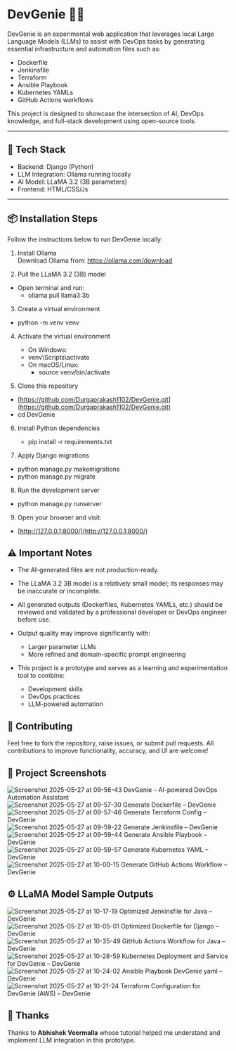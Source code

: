 # DevGenie 🧞‍♂️

DevGenie is an experimental web application that leverages local Large Language Models (LLMs) to assist with DevOps tasks by generating essential infrastructure and automation files such as:

- Dockerfile  
- Jenkinsfile  
- Terraform  
- Ansible Playbook
- Kubernetes YAMLs  
- GitHub Actions workflows  

This project is designed to showcase the intersection of AI, DevOps knowledge, and full-stack development using open-source tools.

---

## 🚀 Tech Stack

- Backend: Django (Python)  
- LLM Integration: Ollama running locally  
- AI Model: LLaMA 3.2 (3B parameters)  
- Frontend: HTML/CSS/Js

---

## 📦 Installation Steps

Follow the instructions below to run DevGenie locally:

1. Install Ollama  
   Download Ollama from: https://ollama.com/download

2. Pull the LLaMA 3.2 (3B) model  
* Open terminal and run:
  - ollama pull llama3:3b

3. Create a virtual environment
  - python -m venv venv

4. Activate the virtual environment

   * On Windows:
    - venv\Scripts\activate
     
   * On macOS/Linux:
     - source venv/bin/activate

5. Clone this repository
  - [https://github.com/Durgaprakash1102/DevGenie.git](https://github.com/Durgaprakash1102/DevGenie.git)
  - cd DevGenie

6. Install Python dependencies
   - pip install -r requirements.txt

7. Apply Django migrations
  - python manage.py makemigrations
  - python manage.py migrate

8. Run the development server
  - python manage.py runserver

9. Open your browser and visit:
  - [http://127.0.0.1:8000/](http://127.0.0.1:8000/)

## ⚠️ Important Notes

* The AI-generated files are not production-ready.
* The LLaMA 3.2 3B model is a relatively small model; its responses may be inaccurate or incomplete.
* All generated outputs (Dockerfiles, Kubernetes YAMLs, etc.) should be reviewed and validated by a professional developer or DevOps engineer before use.
  
* Output quality may improve significantly with:
  * Larger parameter LLMs
  * More refined and domain-specific prompt engineering
    
* This project is a prototype and serves as a learning and experimentation tool to combine:

  * Development skills
  * DevOps practices
  * LLM-powered automation

## 🤝 Contributing

Feel free to fork the repository, raise issues, or submit pull requests.
All contributions to improve functionality, accuracy, and UI are welcome!

## 📸 Project Screenshots
![Screenshot 2025-05-27 at 09-56-43 DevGenie – AI-powered DevOps Automation Assistant](https://github.com/user-attachments/assets/c17f23c9-471e-45aa-98c1-2ae20cbf1872)
![Screenshot 2025-05-27 at 09-57-30 Generate Dockerfile – DevGenie](https://github.com/user-attachments/assets/78bab426-4b4d-42ed-83d5-75e8f2d55a25)
![Screenshot 2025-05-27 at 09-57-46 Generate Terraform Config – DevGenie](https://github.com/user-attachments/assets/7bbbb19f-11c1-4bcd-b688-9c3496bceaf1)
![Screenshot 2025-05-27 at 09-59-22 Generate Jenkinsfile – DevGenie](https://github.com/user-attachments/assets/79c7b8ca-50ba-4ed5-88b4-257268c13c85)
![Screenshot 2025-05-27 at 09-59-44 Generate Ansible Playbook – DevGenie](https://github.com/user-attachments/assets/0fe2c137-84da-4568-9ee1-a7d91bd27ed8)
![Screenshot 2025-05-27 at 09-59-57 Generate Kubernetes YAML – DevGenie](https://github.com/user-attachments/assets/af38f773-94fd-4800-aafc-f2984f4c8833)
![Screenshot 2025-05-27 at 10-00-15 Generate GitHub Actions Workflow – DevGenie](https://github.com/user-attachments/assets/c32520b3-f323-429c-8a59-5bcedbdbe13c)

## ⚙️ LLaMA Model Sample Outputs
![Screenshot 2025-05-27 at 10-17-19 Optimized Jenkinsfile for Java – DevGenie](https://github.com/user-attachments/assets/0f767e92-195a-4320-a49b-45c618e0e550)
![Screenshot 2025-05-27 at 10-05-01 Optimized Dockerfile for Django – DevGenie](https://github.com/user-attachments/assets/7bf3e53a-639a-4874-816b-a6eceea49e83)
![Screenshot 2025-05-27 at 10-35-49 GitHub Actions Workflow for Java – DevGenie](https://github.com/user-attachments/assets/e6a530df-671c-4d04-b906-f52485da6bf8)
![Screenshot 2025-05-27 at 10-28-59 Kubernetes Deployment and Service for DevGenie – DevGenie](https://github.com/user-attachments/assets/3d96b9d8-a3d7-4942-870e-72b589b30499)
![Screenshot 2025-05-27 at 10-24-02 Ansible Playbook DevGenie yaml – DevGenie](https://github.com/user-attachments/assets/62a135df-9422-4a8c-b390-d58b8321aa8a)
![Screenshot 2025-05-27 at 10-21-24 Terraform Configuration for DevGenie (AWS) – DevGenie](https://github.com/user-attachments/assets/bf34521c-16cb-4e4d-aab5-60a1eda9e9b5)




## 🙌 Thanks

Thanks to **Abhishek Veermalla** whose tutorial helped me understand and implement LLM integration in this prototype.


